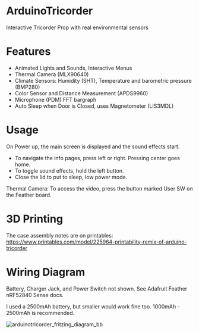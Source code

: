 # ArduinoTricorder
Interactive Tricorder Prop with real environmental sensors

# Features

* Animated Lights and Sounds, Interactive Menus
* Thermal Camera (MLX90640)
* Climate Sensors: Humidity (SHT), Temperature and barometric pressure (BMP280)
* Color Sensor and Distance Measurement (APDS9960)
* Microphone (PDM) FFT bargraph
* Auto Sleep when Door is Closed, uses Magnetometer (LIS3MDL)

# Usage

On Power up, the main screen is displayed and the sound effects start.  

* To navigate the info pages, press left or right.  Pressing center goes home.
* To toggle sound effects, hold the left button.
* Close the lid to put to sleep, low power mode.

Thermal Camera: To access the video, press the button marked User SW on the Feather board.

# 3D Printing

The case assembly notes are on printables: https://www.printables.com/model/225964-printability-remix-of-arduino-tricorder

# Wiring Diagram

Battery, Charger Jack, and Power Switch not shown.  See Adafruit Feather nRF52840 Sense docs.

I used a 2500mAh battery, but smaller would work fine too.  1000mAh - 2500mAh is recommended.

![arduinotricorder_fritzing_diagram_bb](https://user-images.githubusercontent.com/6401110/210834237-d9f2d716-db72-4638-8847-c74d828b1951.png)
